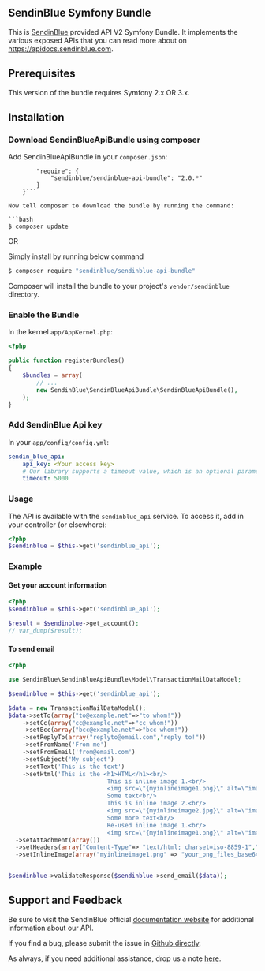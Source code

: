 ## SendinBlue Symfony Bundle

This is [SendinBlue](https://www.sendinblue.com) provided API V2 Symfony Bundle. It implements the various exposed APIs that you can read more about on https://apidocs.sendinblue.com.


## Prerequisites

This version of the bundle requires Symfony 2.x OR 3.x.

## Installation

### Download SendinBlueApiBundle using composer

Add SendinBlueApiBundle in your `composer.json`:

```{
        "require": {
            "sendinblue/sendinblue-api-bundle": "2.0.*"
        }
    }```

Now tell composer to download the bundle by running the command:

```bash
$ composer update
```

OR

Simply install by running below command

```bash
$ composer require "sendinblue/sendinblue-api-bundle"
```

Composer will install the bundle to your project's `vendor/sendinblue` directory.


### Enable the Bundle

In the kernel `app/AppKernel.php`:

```php
<?php

public function registerBundles()
{
    $bundles = array(
        // ...
        new SendinBlue\SendinBlueApiBundle\SendinBlueApiBundle(),
    );
}
```


### Add SendinBlue Api key

In your `app/config/config.yml`:

```yaml
sendin_blue_api:
    api_key: <Your access key>
    # Our library supports a timeout value, which is an optional parameter, default is 30,000 MS ( 30 secs )
    timeout: 5000
```


### Usage

The API is available with the `sendinblue_api` service.
To access it, add in your controller (or elsewhere):

```php
<?php
$sendinblue = $this->get('sendinblue_api');
```

### Example

#### Get your account information

```php
<?php
$sendinblue = $this->get('sendinblue_api');

$result = $sendinblue->get_account();
// var_dump($result);
```

#### To send email
```php
<?php

use SendinBlue\SendinBlueApiBundle\Model\TransactionMailDataModel;

$sendinblue = $this->get('sendinblue_api');

$data = new TransactionMailDataModel();
$data->setTo(array("to@example.net"=>"to whom!"))
	->setCc(array("cc@example.net"=>"cc whom!"))
	->setBcc(array("bcc@example.net"=>"bcc whom!"))
	->setReplyTo(array("replyto@email.com","reply to!"))
	->setFromName('From me')
	->setFromEmail('from@email.com')
	->setSubject('My subject')
	->setText('This is the text')
	->setHtml('This is the <h1>HTML</h1><br/>
                            This is inline image 1.<br/>
                            <img src=\"{myinlineimage1.png}\" alt=\"image1\" border=\"0\"><br/>
                            Some text<br/>
                            This is inline image 2.<br/>
                            <img src=\"{myinlineimage2.jpg}\" alt=\"image2\" border=\"0\"><br/>
                            Some more text<br/>
                            Re-used inline image 1.<br/>
                            <img src=\"{myinlineimage1.png}\" alt=\"image3\" border=\"0\">')
  ->setAttachment(array())
  ->setHeaders(array("Content-Type"=> "text/html; charset=iso-8859-1","X-param1"=> "value1", "X-param2"=> "value2","X-Mailin-custom"=>"my custom value", "X-Mailin-IP"=> "102.102.1.2", "X-Mailin-Tag" => "My tag"))
  ->setInlineImage(array("myinlineimage1.png" => "your_png_files_base64_encoded_chunk_data","myinlineimage2.jpg" => "your_jpg_files_base64_encoded_chunk_data"));


$sendinblue->validateResponse($sendinblue->send_email($data));
```

## Support and Feedback

Be sure to visit the SendinBlue official [documentation website](https://apidocs.sendinblue.com) for additional information about our API.

If you find a bug, please submit the issue in [Github directly](https://github.com/mailin-api/sendinblue-api-bundle/issues).

As always, if you need additional assistance, drop us a note [here](https://apidocs.sendinblue.com/support/).
